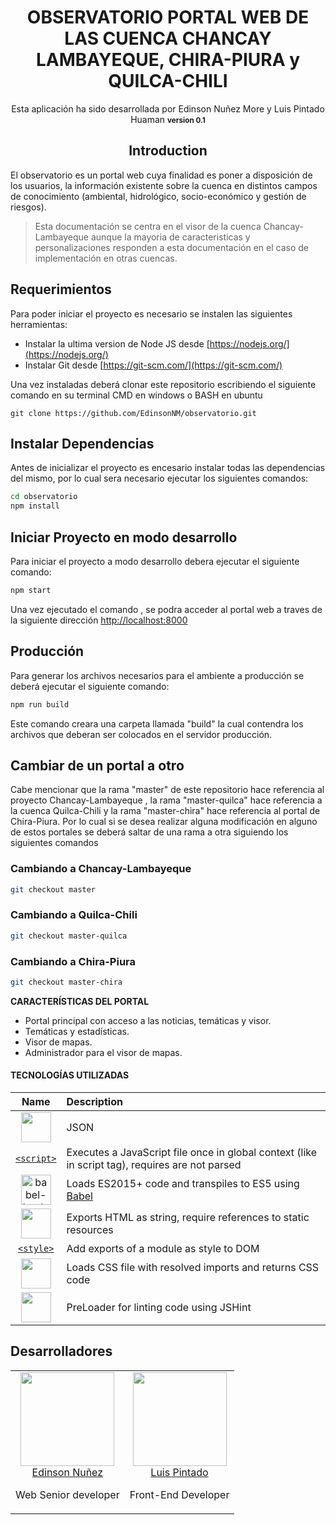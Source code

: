 
<div align="center">
  <h1>OBSERVATORIO PORTAL WEB DE LAS CUENCA CHANCAY LAMBAYEQUE, CHIRA-PIURA y QUILCA-CHILI</h1>
  <p>
    Esta aplicación ha sido desarrollada por Edinson Nuñez More y Luis Pintado Huaman
    <small><strong>version 0.1</strong></small>
  <p>
</div>

<h2 align="center">Introduction</h2>



El observatorio es un portal web cuya finalidad es poner a disposición de los usuarios, la información existente sobre la cuenca en distintos campos de conocimiento (ambiental, hidrológico, socio-económico y gestión de riesgos).

> Esta documentación se centra en el visor de la cuenca Chancay-Lambayeque aunque la mayoria de caracteristicas y personalizaciones responden a esta documentación en el caso de implementación en otras cuencas.


## Requerimientos

Para poder iniciar el proyecto es necesario se instalen las siguientes herramientas:
* Instalar la ultima version de Node JS desde [https://nodejs.org/](https://nodejs.org/)
* Instalar Git desde [https://git-scm.com/](https://git-scm.com/)

Una vez instaladas deberá clonar este repositorio escribiendo el siguiente comando en su terminal CMD en windows o BASH en ubuntu
```
git clone https://github.com/EdinsonNM/observatorio.git
```

<h2>Instalar Dependencias</h2>
Antes de inicializar el proyecto es encesario instalar todas las dependencias del mismo, por lo cual sera necesario ejecutar los siguientes comandos:

```bash
cd observatorio
npm install
```

<h2>Iniciar Proyecto en modo desarrollo</h2>
Para iniciar el proyecto a modo desarrollo debera ejecutar el siguiente comando:

```bash
npm start
```
Una vez ejecutado el comando , se podra acceder al portal web a traves de la siguiente dirección [http://localhost:8000](http://localhost:8000)

<h2>Producción</h2>
Para generar los archivos necesarios para el ambiente a producción se deberá ejecutar el siguiente comando:

```bash
npm run build
```
Este comando creara una carpeta llamada "build" la cual contendra los archivos que deberan ser colocados en el servidor producción.


<h2>Cambiar de un portal a otro</h2>

Cabe mencionar que la rama "master" de este repositorio hace referencia al proyecto Chancay-Lambayeque , la rama "master-quilca" hace referencia a la cuenca Quilca-Chili y la rama "master-chira" hace referencia al portal de Chira-Piura. Por lo cual si se desea realizar alguna modificación en alguno de estos portales se deberá saltar de una rama a otra siguiendo los siguientes comandos
<h3>Cambiando a Chancay-Lambayeque</h3>

```bash
git checkout master
```
<h3>Cambiando a Quilca-Chili</h3>

```bash
git checkout master-quilca
```
<h3>Cambiando a Chira-Piura</h3>

```bash
git checkout master-chira
```
**CARACTERÍSTICAS DEL PORTAL**

* Portal principal con acceso a las noticias, temáticas y visor.
* Temáticas y estadísticas.
* Visor de mapas.
* Administrador para el visor de mapas.



#### TECNOLOGÍAS UTILIZADAS

|Name|Description|
|:--:|:----------|
|<a href="https://github.com/webpack/json5-loader"><img width="48" height="48" src="https://cdn.rawgit.com/json5/json5-logo/master/json5-logo.svg"></a>|JSON
|<a href="https://github.com/webpack/script-loader">`<script>`</a>|Executes a JavaScript file once in global context (like in script tag), requires are not parsed|
|<a href="https://github.com/babel/babel-loader"><img width="48" height="48" title="babel-loader" src="https://worldvectorlogo.com/logos/babel-10.svg"></a>|Loads ES2015+ code and transpiles to ES5 using <a href="https://github.com/babel/babel">Babel</a>|
|<a href="https://github.com/webpack/html-loader"><img width="48" height="48" src="https://worldvectorlogo.com/logos/html5.svg"></a>|Exports HTML as string, require references to static resources|
|<a href="https://github.com/webpack/style-loader">`<style>`|Add exports of a module as style to DOM|
|<a href="https://github.com/webpack/css-loader"><img width="48" height="48" src="https://worldvectorlogo.com/logos/css-3.svg"></a>|Loads CSS file with resolved imports and returns CSS code|
|<a href="https://github.com/webpack/jslint-loader"><img width="48" height="48" src="http://jshint.com/res/jshint-dark.png"></a>|PreLoader for linting code using JSHint|





<h2>Desarrolladores</h2>

<table>
  <tbody>
    <tr>
      <td align="center" valign="top">
        <img width="150" height="150" src="https://media.licdn.com/mpr/mpr/shrinknp_400_400/AAEAAQAAAAAAAAhnAAAAJDE4YTZjOWM0LWRkNTItNDk0OC04MzM3LWZlOTNhZjFhNjI1YQ.jpg">
        <br>
        <a href="https://www.linkedin.com/in/edinsonnm/">Edinson Nuñez</a>
        <p>Web Senior developer</p>
      </td>
      <td align="center" valign="top">
        <img width="150" height="150" src="https://media.licdn.com/mpr/mpr/shrinknp_400_400/AAEAAQAAAAAAAAeMAAAAJGQyMzg0M2U3LTE5Y2YtNDIzNy05NTAzLTAzMDY4OTQzOGI0Nw.jpg">
        <br>
        <a href="https://www.linkedin.com/in/luchopintado/">Luis Pintado</a>
        <p>Front-End Developer</p>
      </td>
     </tr>
  </tbody>
</table>
